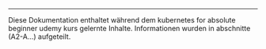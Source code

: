 ***
Diese Dokumentation enthaltet während dem kubernetes for absolute beginner udemy kurs gelernte Inhalte.
Informationen wurden in abschnitte (A2-A...) aufgeteilt.